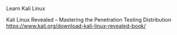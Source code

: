 Learn Kali Linux

Kali Linux Revealed – Mastering the Penetration Testing Distribution
https://www.kali.org/download-kali-linux-revealed-book/
